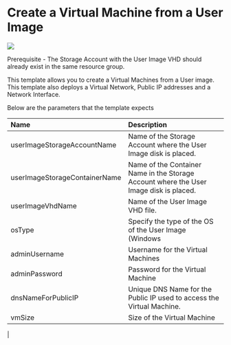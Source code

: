 # Create a Virtual Machine from a User Image

<a href="https://portal.azure.com/#create/Microsoft.Template/uri/https%3A%2F%2Fraw.githubusercontent.com%2Fremip2%2Fazure-quickstart-templates%2Fmaster%2F101-vm-from-user-image%2Fazuredeploy.json" target="_blank">
    <img src="http://azuredeploy.net/deploybutton.png"/>
</a>

Prerequisite - The Storage Account with the User Image VHD should already exist in the same resource group.

This template allows you to create a Virtual Machines from a User image. This template also deploys a Virtual Network, Public IP addresses and a Network Interface.

Below are the parameters that the template expects

| Name   | Description    |
|:--- |:---|
| userImageStorageAccountName  | Name of the Storage Account where the User Image disk is placed. |
| userImageStorageContainerName  | Name of the Container Name in the Storage Account where the User Image disk is placed. |
| userImageVhdName  | Name of the User Image VHD file. |
| osType  | Specify the type of the OS of the User Image (Windows|Linux) |
| adminUsername  | Username for the Virtual Machines  |
| adminPassword  | Password for the Virtual Machine  |
| dnsNameForPublicIP  | Unique DNS Name for the Public IP used to access the Virtual Machine. |
| vmSize | Size of the Virtual Machine |
| 

